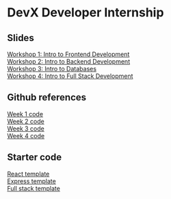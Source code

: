 # DevX Developer Internship

## Slides
[Workshop 1: Intro to Frontend Development](https://docs.google.com/presentation/d/1lDnUipO_w7IOAG3IH65Ow3mFRTYg9zXyM5oWztQPCP4/edit?usp=sharing) <br />
[Workshop 2: Intro to Backend Development](https://docs.google.com/presentation/d/1RrbZBeb2ZB5Y7dPnXsz2NFIXNgX_Q1Ua7KYo9tFTbb4/edit?usp=sharing) <br />
[Workshop 3: Intro to Databases](https://docs.google.com/presentation/d/1jYT8-JBafw87JD9Fz5zfdYfjBkjaCOoyYK7nsgi8R18/edit?usp=sharing) <br />
[Workshop 4: Intro to Full Stack Development](https://docs.google.com/presentation/d/1UZgg6AF6cLOguUP_4DE5IH5QcOJ72m6STeUGhdX-oNE/edit?usp=sharing) <br />

## Github references 
[Week 1 code](https://github.com/cruizeship/devx-week1) <br />
[Week 2 code](https://github.com/cruizeship/devx-week2) <br />
[Week 3 code](https://github.com/cruizeship/devx-week3) <br />
[Week 4 code](https://github.com/cruizeship/devx-week4) <br />

## Starter code
[React template](https://github.com/cruizeship/devx-react-template) <br />
[Express template](https://github.com/cruizeship/devx-express-template) <br />
[Full stack template](https://github.com/cruizeship/devx-full-stack-template) <br />
